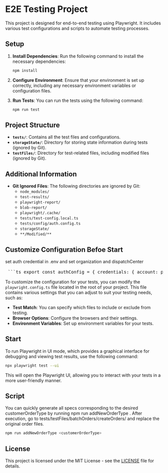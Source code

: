 # E2E Testing Project

This project is designed for end-to-end testing using Playwright. It includes various test configurations and scripts to automate testing processes.

## Setup

1. **Install Dependencies**: Run the following command to install the necessary dependencies:
   ```bash
   npm install
   ```

2. **Configure Environment**: Ensure that your environment is set up correctly, including any necessary environment variables or configuration files.

3. **Run Tests**: You can run the tests using the following command:
   ```bash
   npm run test
   ```

## Project Structure

- **`tests/`**: Contains all the test files and configurations.
- **`storageState/`**: Directory for storing state information during tests (ignored by Git).
- **`testFiles/`**: Directory for test-related files, including modified files (ignored by Git).

## Additional Information

- **Git Ignored Files**: The following directories are ignored by Git:
  - `node_modules/`
  - `test-results/`
  - `playwright-report/`
  - `blob-report/`
  - `playwright/.cache/`
  - `tests/test-config.local.ts`
  - `tests/config/auth.config.ts`
  - `storageState/`
  - `**/Modified/**`

## Customize Configuration Befoe Start

set auth credential in .env 
and set organization and dispatchCenter
<pre lang="markdown"> ```ts export const authConfig = { credentials: { account: process.env.ACCOUNT, password: process.env.PASSWORD } as Credentials, organization: { name: 'Ally Transport' } as Organization, dispatchCenter: { name: '花仙子 DC' } }; ``` </pre>

To customize the configuration for your tests, you can modify the `playwright.config.ts` file located in the root of your project. This file contains various settings that you can adjust to suit your testing needs, such as:

- **Test Match**: You can specify which files to include or exclude from testing.
- **Browser Options**: Configure the browsers and their settings.
- **Environment Variables**: Set up environment variables for your tests.

## Start

To run Playwright in UI mode, which provides a graphical interface for debugging and viewing test results, use the following command:

```bash
npx playwright test --ui
```

This will open the Playwright UI, allowing you to interact with your tests in a more user-friendly manner.

## Script 

You can quickly generate all specs corresponding to the desired customerOrderType by running npm run addNewOrderType <customerOrderType>.
After execution, go to tests/testFiles/batchOrders/createOrders/<customerOrderType> and replace the original order files.

```bash
npm run addNewOrderType <customerOrderType>
```


## License

This project is licensed under the MIT License - see the [LICENSE](LICENSE) file for details. 